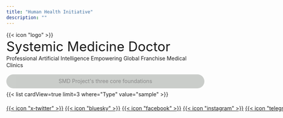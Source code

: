```yaml
---
title: "Human Health Initiative"
description: ""
---
```



<div class="custom-icon-smlogo">{{< icon "logo" >}}</div>


<div class="w-full overflow-x-auto">
  <div style="font-size: clamp(24px, 4vw, 35px); white-space: nowrap; line-height: 1.3;" class="inline-block min-w-full text-center font-bold">Systemic Medicine Doctor</div>
</div>


<div style="line-height: 1.3; margin-top:0px; margin-bottom:15px;">Professional Artificial Intelligence Empowering Global Franchise Medical Clinics</div>


<div style="width: 100%; text-align: center; background-color: rgba(4, 18, 1, 0.4); padding: 10px; margin-top: 15px; margin-bottom: 7px; border-radius: 20px; letter-spacing: 0px; 
color:inherit; line-height: 1.2; opacity: 0.5;">SMD Project's three core foundations</div>


<div style="width: 100%; text-align: left;">{{< list cardView=true limit=3 where="Type" value="sample" >}}</div>


<div style="margin-top:20px; white-space: nowrap;">
  <a href="#" target="_blank" class="custom-icon-sm">{{< icon "x-twitter" >}}</a>
  <a href="#" target="_blank" class="custom-icon-sm">{{< icon "bluesky" >}}</a>
  <a href="#" target="_blank" class="custom-icon-sm">{{< icon "facebook" >}}</a>
  <a href="#" target="_blank" class="custom-icon-sm">{{< icon "instagram" >}}</a>
  <a href="#" target="_blank" class="custom-icon-sm">{{< icon "telegram" >}}</a>
  <a href="#" target="_blank" class="custom-icon-sm">{{< icon "github" >}}</a>
</div>